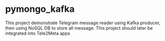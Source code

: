 # pymongo_kafka
This project demonstrate Telegram message reader using Kafka producer,  then using NoSQL DB to store all message. This project should later be integrated into Tele2Meta apps
